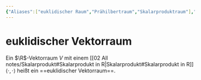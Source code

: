```yaml
---
{"Aliases":["euklidischer Raum","Prähilbertraum","Skalarproduktraum"],"tags":["LinA/euklidischeUnitäreVektorräume"],"dg-publish":true,"permalink":"/02-all-notes/euklidischer-vektorraum/","dgHomeLink":true,"dgPassFrontmatter":true}
---
```


# euklidischer Vektorraum
Ein $\R$-Vektorraum $V$ mit einem [[02 All notes/Skalarprodukt#Skalarprodukt in R|Skalarprodukt#Skalarprodukt in R]] $\langle\cdot,\cdot\rangle$ heißt ein ==euklidischer Vektorraum==. 

